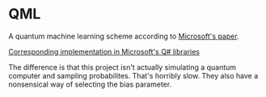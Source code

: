 # QML

A quantum machine learning scheme according to [Microsoft's paper](https://arxiv.org/pdf/1804.00633.pdf).

[Corresponding implementation in Microsoft's Q# libraries](https://docs.microsoft.com/en-us/quantum/libraries/machine-learning/)

The difference is that this project isn't actually simulating a quantum computer
and sampling probabilites. That's horribly slow. They also have a nonsensical
way of selecting the bias parameter.
